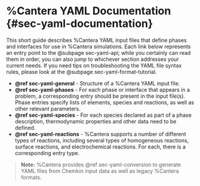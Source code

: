 # %Cantera YAML Documentation {#sec-yaml-documentation}

This short guide describes %Cantera YAML input files that define phases and
interfaces for use in %Cantera simulations. Each link below represents an entry
point to the @subpage sec-yaml-api; while you certainly can read them in order,
you can also jump to whichever section addresses your current needs. If you need
tips on troubleshooting the YAML file syntax rules, please look at the
@subpage sec-yaml-format-tutorial.

-   <b>@ref sec-yaml-general</b> -
    Structure of a %Cantera YAML input file.
-   <b>@ref sec-yaml-phases</b> -
    For each phase or interface that appears in a problem, a corresponding
    entry should be present in the input file(s). Phase entries specify lists
    of elements, species and reactions, as well as other relevant parameters.
-   <b>@ref sec-yaml-species</b> -
    For each species declared as part of a phase description, thermodynamic
    properties and other data need to be defined.
-   <b>@ref sec-yaml-reactions</b> -
    %Cantera supports a number of different types of reactions, including
    several types of homogeneous reactions, surface reactions, and
    electrochemical reactions. For each, there is a corresponding entry
    type.

> **Note:** %Cantera provides @ref sec-yaml-conversion to generate YAML files
> from Chemkin input data as well as legacy %Cantera formats.
